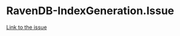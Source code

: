 # RavenDB-IndexGeneration.Issue
[Link to the issue](https://issues.hibernatingrhinos.com/issue/RavenDB-TODO)

